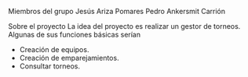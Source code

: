 Miembros del grupo
Jesús Ariza Pomares
Pedro Ankersmit Carrión

Sobre el proyecto
La idea del proyecto es realizar un gestor de torneos. Algunas de sus funciones básicas serían
- Creación de equipos.
- Creación de emparejamientos.
- Consultar torneos.